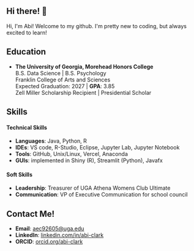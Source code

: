 ## Hi there! 👋
Hi, I'm Abi! Welcome to my github. I'm pretty new to coding, but always excited to learn!

<!--
**abigaillelizabeth/abigaillelizabeth** is a ✨ _special_ ✨ repository because its `README.md` (this file) appears on your GitHub profile.

Here are some ideas to get you started:

- 🔭 I’m currently working on ...
- 🌱 I’m currently learning ...
- 👯 I’m looking to collaborate on ...
- 🤔 I’m looking for help with ...
- 💬 Ask me about ...
- 📫 How to reach me: ...
- 😄 Pronouns: ...
- ⚡ Fun fact: ...
-->

## **Education**

- **The University of Georgia, Morehead Honors College**  
  B.S. Data Science | B.S. Psychology  
  Franklin College of Arts and Sciences    
  Expected Graduation: 2027 | **GPA**: 3.85  
  Zell Miller Scholarship Recipient | Presidential Scholar


## **Skills**

#### **Technical Skills**
- **Languages**: Java, Python, R
- **IDEs**:  VS code, R-Studio, Eclipse, Jupyter Lab, Jupyter Notebook
- **Tools**: GitHub, Unix/Linux, Vercel, Anaconda
- **GUIs**: implemented in Shiny (R), Streamlit (Python), Javafx 

#### **Soft Skills**
- **Leadership**: Treasurer of UGA Athena Womens Club Ultimate
- **Communication**: VP of Executive Communication for school council

## **Contact Me!**

- **Email**: [aec92605@uga.edu](mailto:aec92605@uga.edu)
- **LinkedIn**: [linkedin.com/in/abi-clark](https://www.linkedin.com/in/abi-clark/)
- **ORCID**: [orcid.org/abi-clark]([https://orcid.org/0009-0006-0720-2432])
